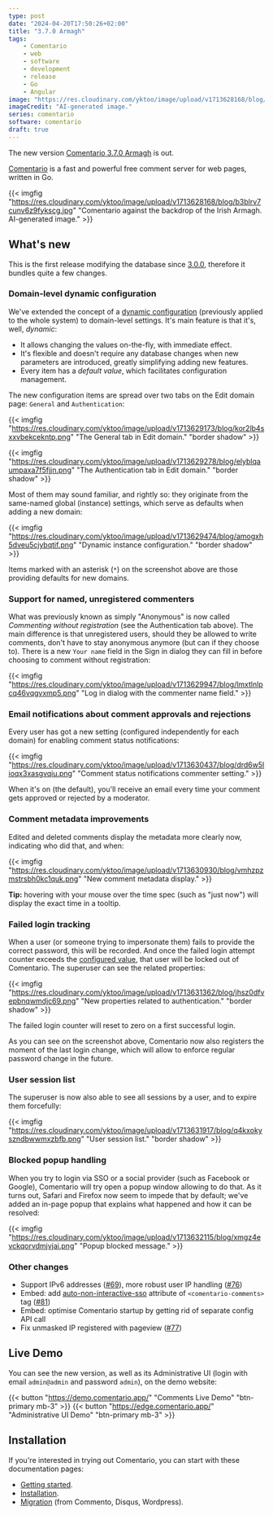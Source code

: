 ```yaml
---
type: post
date: "2024-04-20T17:50:26+02:00"
title: "3.7.0 Armagh"
tags:
    - Comentario
    - web
    - software
    - development
    - release
    - Go
    - Angular
image: "https://res.cloudinary.com/yktoo/image/upload/v1713628168/blog/b3blrv7cunv6z9fykscg.jpg"
imageCredit: "AI-generated image."
series: comentario
software: comentario
draft: true
---
```


The new version [Comentario 3.7.0 Armagh](https://gitlab.com/comentario/comentario/-/releases/v3.7.0) is out.

[Comentario](/software/comentario) is a fast and powerful free comment server for web pages, written in Go.

{{< imgfig "https://res.cloudinary.com/yktoo/image/upload/v1713628168/blog/b3blrv7cunv6z9fykscg.jpg" "Comentario against the backdrop of the Irish Armagh. AI-generated image." >}}

## What's new

This is the first release modifying the database since [3.0.0](0880), therefore it bundles quite a few changes.

<!--more-->

### Domain-level dynamic configuration

We've extended the concept of a [dynamic configuration](https://docs.comentario.app/en/configuration/backend/dynamic/) (previously applied to the whole system) to domain-level settings. It's main feature is that it's, well, *dynamic*:

* It allows changing the values on-the-fly, with immediate effect.
* It's flexible and doesn't require any database changes when new parameters are introduced, greatly simplifying adding new features.
* Every item has a *default value*, which facilitates configuration management.

The new configuration items are spread over two tabs on the Edit domain page: `General` and `Authentication`:

{{< imgfig "https://res.cloudinary.com/yktoo/image/upload/v1713629173/blog/kor2lb4sxxvbekcekntp.png" "The General tab in Edit domain." "border shadow" >}}

{{< imgfig "https://res.cloudinary.com/yktoo/image/upload/v1713629278/blog/elyblqaumpaxa7f5fjjn.png" "The Authentication tab in Edit domain." "border shadow" >}}

Most of them may sound familiar, and rightly so: they originate from the same-named global (instance) settings, which serve as defaults when adding a new domain:

{{< imgfig "https://res.cloudinary.com/yktoo/image/upload/v1713629474/blog/amogxh5dveu5cjybqtif.png" "Dynamic instance configuration." "border shadow" >}}

Items marked with an asterisk (`*`) on the screenshot above are those providing defaults for new domains.

### Support for named, unregistered commenters

What was previously known as simply "Anonymous" is now called *Commenting without registration* (see the Authentication tab above). The main difference is that unregistered users, should they be allowed to write comments, don't have to stay anonymous anymore (but can if they choose to). There is a new `Your name` field in the Sign in dialog they can fill in before choosing to comment without registration:

{{< imgfig "https://res.cloudinary.com/yktoo/image/upload/v1713629947/blog/lmxtlnlpcq46vqgvxmp5.png" "Log in dialog with the commenter name field." >}}

### Email notifications about comment approvals and rejections

Every user has got a new setting (configured independently for each domain) for enabling comment status notifications:

{{< imgfig "https://res.cloudinary.com/yktoo/image/upload/v1713630437/blog/drd6w5lioqx3xasgvqiu.png" "Comment status notifications commenter setting." >}}

When it's on (the default), you'll receive an email every time your comment gets approved or rejected by a moderator.

### Comment metadata improvements

Edited and deleted comments display the metadata more clearly now, indicating who did that, and when:

{{< imgfig "https://res.cloudinary.com/yktoo/image/upload/v1713630930/blog/vmhzpzmstrsbh0kc1quk.png" "New comment metadata display." >}}

**Tip:** hovering with your mouse over the time spec (such as "just now") will display the exact time in a tooltip.

### Failed login tracking

When a user (or someone trying to impersonate them) fails to provide the correct password, this will be recorded. And once the failed login attempt counter exceeds the [configured value](https://docs.comentario.app/en/configuration/backend/dynamic/auth.login.local.maxattempts/), that user will be locked out of Comentario. The superuser can see the related properties:

{{< imgfig "https://res.cloudinary.com/yktoo/image/upload/v1713631362/blog/jhsz0dfvepbnqwmdjc69.png" "New properties related to authentication." "border shadow" >}}

The failed login counter will reset to zero on a first successful login.

As you can see on the screenshot above, Comentario now also registers the moment of the last login change, which will allow to enforce regular password change in the future.

### User session list

The superuser is now also able to see all sessions by a user, and to expire them forcefully:

{{< imgfig "https://res.cloudinary.com/yktoo/image/upload/v1713631917/blog/q4kxokyszndbwwmxzbfb.png" "User session list." "border shadow" >}}

### Blocked popup handling

When you try to login via SSO or a social provider (such as Facebook or Google), Comentario will try open a popup window allowing to do that. As it turns out, Safari and Firefox now seem to impede that by default; we've added an in-page popup that explains what happened and how it can be resolved:

{{< imgfig "https://res.cloudinary.com/yktoo/image/upload/v1713632115/blog/xmgz4evckqorvdmjvjai.png" "Popup blocked message." >}}

### Other changes

* Support IPv6 addresses ([#69](https://gitlab.com/comentario/comentario/-/issues/69)), more robust user IP handling ([#76](https://gitlab.com/comentario/comentario/-/issues/76))
* Embed: add [auto-non-interactive-sso](https://docs.comentario.app/en/configuration/embedding/comments-tag/auto-non-interactive-sso/) attribute of `<comentario-comments>` tag ([#81](https://gitlab.com/comentario/comentario/-/issues/81))
* Embed: optimise Comentario startup by getting rid of separate config API call
* Fix unmasked IP registered with pageview ([#77](https://gitlab.com/comentario/comentario/-/issues/77))

## Live Demo

You can see the new version, as well as its Administrative UI (login with email `admin@admin` and password `admin`), on the demo website:

{{< button "https://demo.comentario.app/" "Comments Live Demo" "btn-primary mb-3" >}}
{{< button "https://edge.comentario.app/" "Administrative UI Demo" "btn-primary mb-3" >}}

## Installation

If you're interested in trying out Comentario, you can start with these documentation pages:

* [Getting started](https://docs.comentario.app/en/getting-started/).
* [Installation](https://docs.comentario.app/en/installation/).
* [Migration](https://docs.comentario.app/en/installation/migration/) (from Commento, Disqus, Wordpress).
